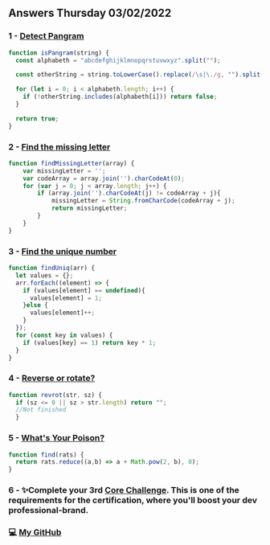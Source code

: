 ## Answers Thursday 03/02/2022
### 1 - [Detect Pangram](https://www.codewars.com/kata/545cedaa9943f7fe7b000048)
```js
function isPangram(string) {
  const alphabeth = "abcdefghijklmnopqrstuvwxyz".split("");

  const otherString = string.toLowerCase().replace(/\s|\./g, "").split("");

  for (let i = 0; i < alphabeth.length; i++) {
    if (!otherString.includes(alphabeth[i])) return false;
  }

  return true;
}
```

### 2 - [Find the missing letter](https://www.codewars.com/kata/5839edaa6754d6fec10000a2)
```js
function findMissingLetter(array) {
    var missingLetter = '';
    var codeArray = array.join('').charCodeAt(0);
    for (var j = 0; j < array.length; j++) {
        if (array.join('').charCodeAt(j) != codeArray + j){
            missingLetter = String.fromCharCode(codeArray + j);
            return missingLetter;
        }
    }
}
```

### 3 - [Find the unique number](https://www.codewars.com/kata/585d7d5adb20cf33cb000235)
```js
function findUniq(arr) {
  let values = {};
  arr.forEach((element) => {
    if (values[element] == undefined){
      values[element] = 1;
    }else {
      values[element]++;
    }
  });
  for (const key in values) {
    if (values[key] == 1) return key * 1;
  }
}
```

### 4 - [Reverse or rotate?](https://www.codewars.com/kata/56b5afb4ed1f6d5fb0000991)
```js
function revrot(str, sz) {
  if (sz <= 0 || sz > str.length) return "";
  //Not finished
  }
```

### 5 - [What's Your Poison?](https://www.codewars.com/kata/58c47a95e4eb57a5b9000094)
```js
function find(rats) {
  return rats.reduce((a,b) => a + Math.pow(2, b), 0);
}
```

### 6 - ✨Complete your 3rd [Core Challenge](https://corecode.notion.site/GitHub-Boost-Guide-167914056cff4522886a78756f659e47). This is one of the requirements for the certification, where you'll boost your dev professional-brand.
 ### 💻 [My GitHub](https://github.com/wilson-bs)
